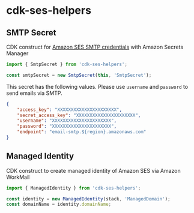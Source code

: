 # cdk-ses-helpers

## SMTP Secret

CDK construct for [Amazon SES SMTP credentials](https://docs.aws.amazon.com/ses/latest/dg/smtp-credentials.html) with Amazon Secrets Manager

```ts
import { SmtpSecret } from 'cdk-ses-helpers';

const smtpSecret = new SmtpSecret(this, 'SmtpSecret');
```

This secret has the following values. Please use `username` and `password` to send emails via SMTP.

```json
{
    "access_key": "XXXXXXXXXXXXXXXXXXXXXX",
    "secret_access_key": "XXXXXXXXXXXXXXXXXXXXXX",
    "username": "XXXXXXXXXXXXXXXXXXXXXX",
    "password": "XXXXXXXXXXXXXXXXXXXXXX",
    "endpoint": "email-smtp.${region}.amazonaws.com"
}
```

## Managed Identity

CDK construct to create managed identity of Amazon SES via Amazon WorkMail


```ts
import { ManagedIdentity } from 'cdk-ses-helpers';

const identity = new ManagedIdentity(stack, 'ManagedDomain');
const domainName = identity.domainName;
```
